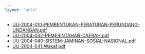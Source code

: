 ```yaml
---
layout: "urls"
---
```

* [UU-2004-010-PEMBENTUKAN-PERATURAN-PERUNDANG-UNDANGAN.pdf](UU-2004-010-PEMBENTUKAN-PERATURAN-PERUNDANG-UNDANGAN.pdf)
* [UU-2004-032-PEMERINTAHAN-DAERAH.pdf](UU-2004-032-PEMERINTAHAN-DAERAH.pdf)
* [UU-2004-040-SISTEM-JAMINAN-SOSIAL-NASIONAL.pdf](UU-2004-040-SISTEM-JAMINAN-SOSIAL-NASIONAL.pdf)
* [UU-2004-041-Wakaf.pdf](UU-2004-041-Wakaf.pdf)
